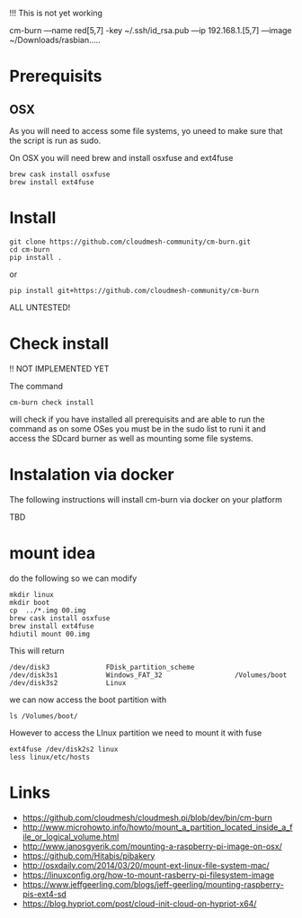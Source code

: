 
!!! This is not yet working

cm-burn —name  red[5,7] -key ~/.ssh/id_rsa.pub —ip 192.168.1.[5,7] —image ~/Downloads/rasbian…..

# Prerequisits

## OSX 

As you will need to access some file systems, yo uneed to make sure that the script is run as sudo.

On OSX you will need brew and install osxfuse and ext4fuse

```
brew cask install osxfuse
brew install ext4fuse
```

# Install

```
git clone https://github.com/cloudmesh-community/cm-burn.git
cd cm-burn
pip install .
```
or

```
pip install git+https://github.com/cloudmesh-community/cm-burn
```

ALL UNTESTED!

# Check install

!! NOT IMPLEMENTED YET

The command

```cm-burn check install```

will check if you have installed all prerequisits and are able to run the command as on some OSes you must be in the sudo list to runi it and access the SDcard burner as well as mounting some file systems.


# Instalation via docker

The following instructions will install cm-burn via docker on your platform

TBD

# mount idea

do the following so we can modify

```
mkdir linux
mkdir boot
cp  ../*.img 00.img
brew cask install osxfuse
brew install ext4fuse
hdiutil mount 00.img 
```

This will return 
```
/dev/disk3          	FDisk_partition_scheme         	
/dev/disk3s1        	Windows_FAT_32                 	/Volumes/boot
/dev/disk3s2        	Linux          
```

we can now access the boot partition with 

```
ls /Volumes/boot/
```

However to access the LInux partition we need to mount it with fuse

```
ext4fuse /dev/disk2s2 linux
less linux/etc/hosts
```




# Links

* https://github.com/cloudmesh/cloudmesh.pi/blob/dev/bin/cm-burn
* http://www.microhowto.info/howto/mount_a_partition_located_inside_a_file_or_logical_volume.html
* http://www.janosgyerik.com/mounting-a-raspberry-pi-image-on-osx/
* https://github.com/Hitabis/pibakery
* http://osxdaily.com/2014/03/20/mount-ext-linux-file-system-mac/
* https://linuxconfig.org/how-to-mount-rasberry-pi-filesystem-image
* https://www.jeffgeerling.com/blogs/jeff-geerling/mounting-raspberry-pis-ext4-sd
* https://blog.hypriot.com/post/cloud-init-cloud-on-hypriot-x64/
